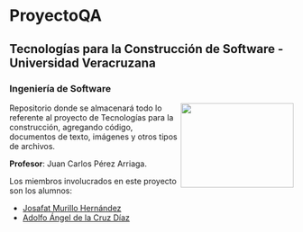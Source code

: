# ProyectoQA
## Tecnologías para la Construcción de Software - Universidad Veracruzana
### Ingeniería de Software

<img src="http://colaboracion.uv.mx/afbg-combas/imagenespublicas/Flor1024x768SinFondo.png" width="200" height="150" style="float:right"/>

Repositorio donde se almacenará todo lo referente al proyecto de Tecnologías para la construcción, agregando código,  documentos de texto, imágenes y otros tipos de archivos.

**Profesor**: Juan Carlos Pérez Arriaga.

Los miembros involucrados en este proyecto son los alumnos: 

- [Josafat Murillo Hernández](https://github.com/JosafatMurillo)
- [Adolfo Ángel de la Cruz Díaz](https://github.com/AdolfoA98)  

